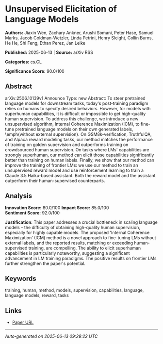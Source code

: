 # Unsupervised Elicitation of Language Models

**Authors:** Jiaxin Wen, Zachary Ankner, Arushi Somani, Peter Hase, Samuel Marks, Jacob Goldman-Wetzler, Linda Petrini, Henry Sleight, Collin Burns, He He, Shi Feng, Ethan Perez, Jan Leike

**Published:** 2025-06-13 | **Source:** arXiv RSS

**Categories:** cs.CL

**Significance Score:** 90.0/100

## Abstract

arXiv:2506.10139v1 Announce Type: new 
Abstract: To steer pretrained language models for downstream tasks, today's post-training paradigm relies on humans to specify desired behaviors. However, for models with superhuman capabilities, it is difficult or impossible to get high-quality human supervision. To address this challenge, we introduce a new unsupervised algorithm, Internal Coherence Maximization (ICM), to fine-tune pretrained language models on their own generated labels, \emph{without external supervision}. On GSM8k-verification, TruthfulQA, and Alpaca reward modeling tasks, our method matches the performance of training on golden supervision and outperforms training on crowdsourced human supervision. On tasks where LMs' capabilities are strongly superhuman, our method can elicit those capabilities significantly better than training on human labels. Finally, we show that our method can improve the training of frontier LMs: we use our method to train an unsupervised reward model and use reinforcement learning to train a Claude 3.5 Haiku-based assistant. Both the reward model and the assistant outperform their human-supervised counterparts.

## Analysis

**Innovation Score:** 80.0/100
**Impact Score:** 85.0/100  
**Sentiment Score:** 92.0/100

**Justification:** This paper addresses a crucial bottleneck in scaling language models – the difficulty of obtaining high-quality human supervision, especially for highly capable models. The proposed 'Internal Coherence Maximization' (ICM) method is a novel approach to fine-tuning LMs without external labels, and the reported results, matching or exceeding human-supervised training, are compelling. The ability to elicit superhuman capabilities is particularly noteworthy, suggesting a significant advancement in LM training paradigms. The positive results on frontier LMs further strengthen the paper's potential.

## Keywords

training, human, method, models, supervision, capabilities, language, language models, reward, tasks

## Links

- [Paper URL](https://arxiv.org/abs/2506.10139)

---
*Auto-generated on 2025-06-13 09:29:22 UTC*
